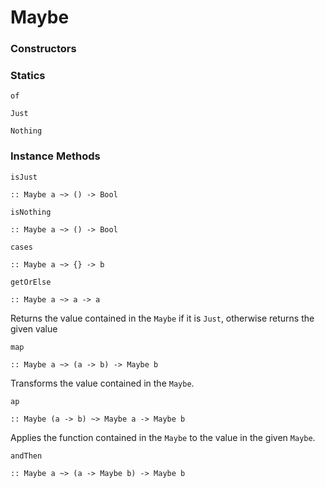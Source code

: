 # Maybe

### Constructors

### Statics

`of`

`Just`

`Nothing`

### Instance Methods

`isJust`
```
:: Maybe a ~> () -> Bool
```

`isNothing`
```
:: Maybe a ~> () -> Bool
```

`cases`
```
:: Maybe a ~> {} -> b
```

`getOrElse`
```
:: Maybe a ~> a -> a
```

Returns the value contained in the `Maybe` if it is `Just`, otherwise returns the given value

`map`
```
:: Maybe a ~> (a -> b) -> Maybe b
```

Transforms the value contained in the `Maybe`.

`ap`
```
:: Maybe (a -> b) ~> Maybe a -> Maybe b
```
Applies the function contained in the `Maybe` to the value in the given `Maybe`.

`andThen`
```
:: Maybe a ~> (a -> Maybe b) -> Maybe b
```
